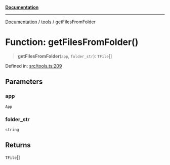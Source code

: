[**Documentation**](../../README.md)

***

[Documentation](../../README.md) / [tools](../README.md) / getFilesFromFolder

# Function: getFilesFromFolder()

> **getFilesFromFolder**(`app`, `folder_str`): `TFile`[]

Defined in: [src/tools.ts:209](https://github.com/Christian-Me/folder-to-tags-plugin/blob/bf42295620335492a0928fbbe8ccca5ae986f975/src/tools.ts#L209)

## Parameters

### app

`App`

### folder\_str

`string`

## Returns

`TFile`[]
